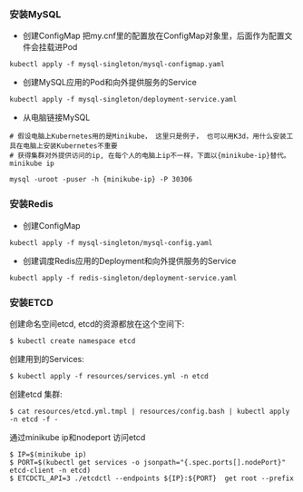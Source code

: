 ### 安装MySQL

- 创建ConfigMap 把my.cnf里的配置放在ConfigMap对象里，后面作为配置文件会挂载进Pod
```
kubectl apply -f mysql-singleton/mysql-configmap.yaml
```
- 创建MySQL应用的Pod和向外提供服务的Service
```
kubectl apply -f mysql-singleton/deployment-service.yaml
```

- 从电脑链接MySQL
```
# 假设电脑上Kubernetes用的是Minikube， 这里只是例子， 也可以用K3d，用什么安装工具在电脑上安装Kubernetes不重要
# 获得集群对外提供访问的ip, 在每个人的电脑上ip不一样，下面以{minikube-ip}替代。
minikube ip  

mysql -uroot -puser -h {minikube-ip} -P 30306
```

### 安装Redis

- 创建ConfigMap
```
kubectl apply -f mysql-singleton/mysql-config.yaml
```

- 创建调度Redis应用的Deployment和向外提供服务的Service
```
kubectl apply -f redis-singleton/deployment-service.yaml
```

### 安装ETCD

创建命名空间etcd, etcd的资源都放在这个空间下:

    $ kubectl create namespace etcd

创建用到的Services:

    $ kubectl apply -f resources/services.yml -n etcd

创建etcd 集群:

    $ cat resources/etcd.yml.tmpl | resources/config.bash | kubectl apply -n etcd -f -


通过minikube ip和nodeport 访问etcd

    $ IP=$(minikube ip)
    $ PORT=$(kubectl get services -o jsonpath="{.spec.ports[].nodePort}" etcd-client -n etcd)
    $ ETCDCTL_API=3 ./etcdctl --endpoints ${IP}:${PORT}  get root --prefix
